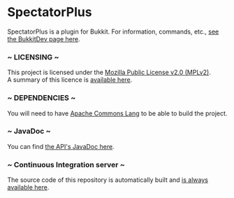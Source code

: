 # SpectatorPlus

SpectatorPlus is a plugin for Bukkit. For information, commands, etc., [see the BukkitDev page here](http://dev.bukkit.org/bukkit-plugins/spectator/).

### ~ LICENSING ~

This project is licensed under the [Mozilla Public License v2.0 (MPLv2)](https://www.mozilla.org/MPL/2.0/).  
A summary of this licence is [available here](https://tldrlegal.com/license/mozilla-public-license-2.0-(mpl-2)#summary).

### ~ DEPENDENCIES ~

You will need to have [Apache Commons Lang](http://commons.apache.org/proper/commons-lang/) to be able to build the project.

### ~ JavaDoc ~

You can find [the API's JavaDoc here](http://depot.carrade.eu/html/bukkit/doc/spectatorplus/).

### ~ Continuous Integration server ~

The source code of this repository is automatically built and [is always available here](http://jenkins.carrade.eu/job/SpectatorPlus/).
